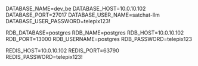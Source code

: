 DATABASE_NAME=dev_be
DATABASE_HOST=10.0.10.102
DATABASE_PORT=27017
DATABASE_USER_NAME=satchat-llm
DATABASE_USER_PASSWORD=telepix123!

RDB_DATABASE=postgres
RDB_NAME=postgres
RDB_HOST=10.0.10.102
RDB_PORT=13000
RDB_USERNAME=postgres
RDB_PASSWORD=telepix123

REDIS_HOST=10.0.10.102
REDIS_PORT=63790
REDIS_PASSWORD=telepix123!